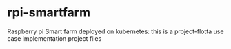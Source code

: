 # rpi-smartfarm
Raspberry pi Smart farm deployed on kubernetes: this is a project-flotta use case implementation project files
